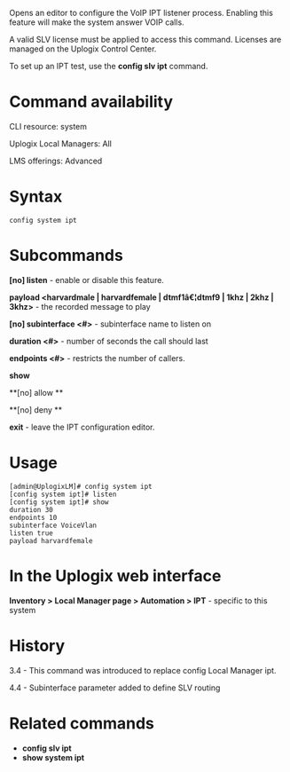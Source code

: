 <!-- 5.4 -->

Opens an editor to configure the VoIP IPT listener process. Enabling this feature will make the system answer VOIP calls.

A valid SLV license must be applied to access this command. Licenses are managed on the Uplogix Control Center. 

To set up an IPT test, use the **config slv ipt** command.

# Command availability 

CLI resource: system

Uplogix Local Managers: All

LMS offerings: Advanced

# Syntax 

```
config system ipt
```

# Subcommands 

**[no] listen** - enable or disable this feature. 

**payload <harvardmale | harvardfemale | dtmf1â€¦dtmf9 | 1khz | 2khz | 3khz>** - the recorded message to play

**[no] subinterface <#>** - subinterface name to listen on 

**duration <#>** - number of seconds the call should last 

**endpoints <#>** - restricts the number of callers.

**show** 

**[no] allow **

**[no] deny **

**exit** - leave the IPT configuration editor.

# Usage 

```
[admin@UplogixLM]# config system ipt
[config system ipt]# listen
[config system ipt]# show
duration 30
endpoints 10
subinterface VoiceVlan
listen true
payload harvardfemale
```

# In the Uplogix web interface

**Inventory > Local Manager page > Automation > IPT** - specific to this system

# History 

3.4 - This command was introduced to replace config Local Manager ipt.

4.4 - Subinterface parameter added to define SLV routing

# Related commands 

- **config slv ipt**
- **show system ipt**